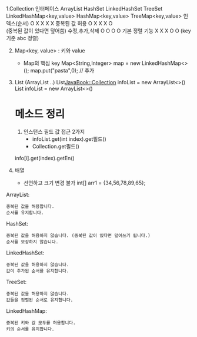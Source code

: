 1.Collection 인터페이스
                    ArrayList    HashSet                LinkedHashSet   TreeSet     LinkedHashMap<key,value>    HashMap<key,value>  TreeMap<key,value>
인덱스(순서)         O              X                           X              X            X
중복된 값 허용       O              X                           X              X            O       
                                (중복된 값이 있다면 덮어씀)
수정,추가,삭제       O                                                      O                             O                    O
기본 정렬 기능       X              X           X               O            O (key 기준 abc 정렬)


2. Map<key, value> : 키와 value 
    - Map의 핵심 key
    Map<String,Integer> map = new LinkedHashMap<>();
    map.put("pasta",0);   //   추가 


3. List (ArrayList ..)
    List<JavaBook::Collection> infoList = new ArrayList<>()
    List<String> infoList = new ArrayList<>()
    # 메소드 정리
    1) 인스턴스 필드 값 접근 2가지
        - infoList.get(int index).get필드() 
        - Collection.get필드() 
        
    info[i].get(index).getEn() 

4. 배열
    - 선언하고 크기 변경 불가 
    int[] arr1 = {34,56,78,89,65};


ArrayList:

    중복된 값을 허용합니다.
    순서를 유지합니다.
HashSet:

    중복된 값을 허용하지 않습니다. (중복된 값이 있다면 덮어쓰기 됩니다.)
    순서를 보장하지 않습니다.
LinkedHashSet:

    중복된 값을 허용하지 않습니다.
    값이 추가된 순서를 유지합니다.
TreeSet:

    중복된 값을 허용하지 않습니다.
    값들을 정렬된 순서로 유지합니다.

LinkedHashMap:

    중복된 키와 값 모두를 허용합니다.
    키의 순서를 유지합니다.